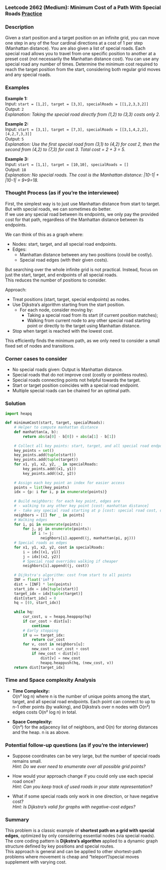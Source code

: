 ### Leetcode 2662 (Medium): Minimum Cost of a Path With Special Roads [Practice](https://leetcode.com/problems/minimum-cost-of-a-path-with-special-roads)

### Description  
Given a start position and a target position on an infinite grid, you can move one step in any of the four cardinal directions at a cost of 1 per step (Manhattan distance). You are also given a list of special roads. Each special road allows you to travel from one specific position to another at a preset cost (not necessarily the Manhattan distance cost). You can use any special road any number of times. Determine the minimum cost required to reach the target position from the start, considering both regular grid moves and any special roads.

### Examples  

**Example 1:**  
Input: `start = [1,2], target = [3,3], specialRoads = [[1,2,3,3,2]]`  
Output: `2`  
*Explanation: Taking the special road directly from (1,2) to (3,3) costs only 2.*

**Example 2:**  
Input: `start = [3,1], target = [7,3], specialRoads = [[3,1,4,2,2], [4,2,7,3,3]]`  
Output: `5`  
*Explanation: Use the first special road from (3,1) to (4,2) for cost 2, then the second from (4,2) to (7,3) for cost 3. Total cost = 2 + 3 = 5.*

**Example 3:**  
Input: `start = [1,1], target = [10,10], specialRoads = []`  
Output: `18`  
*Explanation: No special roads. The cost is the Manhattan distance: |10-1| + |10-1| = 9+9=18.*

### Thought Process (as if you’re the interviewee)  
First, the simplest way is to just use Manhattan distance from start to target. But with special roads, we can sometimes do better.  
If we use any special road between its endpoints, we only pay the provided cost for that path, regardless of the Manhattan distance between its endpoints.

We can think of this as a graph where:
- Nodes: start, target, and all special road endpoints.
- Edges: 
    - Manhattan distance between any two positions (could be costly).
    - Special road edges (with their given costs).

But searching over the whole infinite grid is not practical. Instead, focus on just the start, target, and endpoints of all special roads.  
This reduces the number of positions to consider.

Approach:
- Treat positions (start, target, special endpoints) as nodes.
- Use Dijkstra’s algorithm starting from the start position.
    - For each node, consider moving by:
        - Taking a special road from its start (if current position matches);
        - Walking from current node to any other special road starting point or directly to the target using Manhattan distance.
- Stop when target is reached with the lowest cost.

This efficiently finds the minimum path, as we only need to consider a small fixed set of nodes and transitions.

### Corner cases to consider  
- No special roads given: Output is Manhattan distance.
- Special roads that do not improve cost (costly or pointless routes).
- Special roads connecting points not helpful towards the target.
- Start or target position coincides with a special road endpoint.
- Multiple special roads can be chained for an optimal path.

### Solution

```python
import heapq

def minimumCost(start, target, specialRoads):
    # Helper to compute manhattan distance
    def manhattan(a, b):
        return abs(a[0] - b[0]) + abs(a[1] - b[1])
    
    # Collect all key points: start, target, and all special road endpoints
    key_points = set()
    key_points.add(tuple(start))
    key_points.add(tuple(target))
    for x1, y1, x2, y2, _ in specialRoads:
        key_points.add((x1, y1))
        key_points.add((x2, y2))
    
    # Assign each key point an index for easier access
    points = list(key_points)
    idx = {p: i for i, p in enumerate(points)}
    
    # Build neighbors: for each key point, edges are
    # - walking to any other key point [cost: manhattan distance]
    # - take any special road starting at p [cost: special road cost, destination is the road's end]
    neighbors = [[] for _ in points]
    # Walking edges
    for i, pi in enumerate(points):
        for j, pj in enumerate(points):
            if i != j:
                neighbors[i].append((j, manhattan(pi, pj)))
    # Special roads as edges
    for x1, y1, x2, y2, cost in specialRoads:
        i = idx[(x1, y1)]
        j = idx[(x2, y2)]
        # Special road overrides walking if cheaper
        neighbors[i].append((j, cost))
    
    # Dijkstra's algorithm: cost from start to all points
    INF = float('inf')
    dist = [INF] * len(points)
    start_idx = idx[tuple(start)]
    target_idx = idx[tuple(target)]
    dist[start_idx] = 0
    hq = [(0, start_idx)]
    
    while hq:
        cur_cost, u = heapq.heappop(hq)
        if cur_cost > dist[u]:
            continue
        # Early stopping
        if u == target_idx:
            return cur_cost
        for v, cost in neighbors[u]:
            new_cost = cur_cost + cost
            if new_cost < dist[v]:
                dist[v] = new_cost
                heapq.heappush(hq, (new_cost, v))
    return dist[target_idx]
```

### Time and Space complexity Analysis  

- **Time Complexity:**  
  O(n² log n) where n is the number of unique points among the start, target, and all special road endpoints. Each point can connect to up to n-1 other points (by walking), and Dijkstra’s over n nodes with O(n²) edges costs O(n² log n) in total.

- **Space Complexity:**  
  O(n²) for the adjacency list of neighbors, and O(n) for storing distances and the heap. n is as above.

### Potential follow-up questions (as if you’re the interviewer)  

- Suppose coordinates can be very large, but the number of special roads remains small.  
  *Hint: Do we ever need to enumerate over all possible grid points?*

- How would your approach change if you could only use each special road once?  
  *Hint: Can you keep track of used roads in your state representation?*

- What if some special roads only work in one direction, or have negative cost?  
  *Hint: Is Dijkstra’s valid for graphs with negative-cost edges?*

### Summary
This problem is a classic example of **shortest path on a grid with special edges**, optimized by only considering essential nodes (via special roads).  
The core coding pattern is **Dijkstra’s algorithm** applied to a dynamic graph structure defined by key positions and special routes.  
This approach is general and can be applied to other shortest-path problems where movement is cheap and “teleport”/special moves supplement with varying cost.